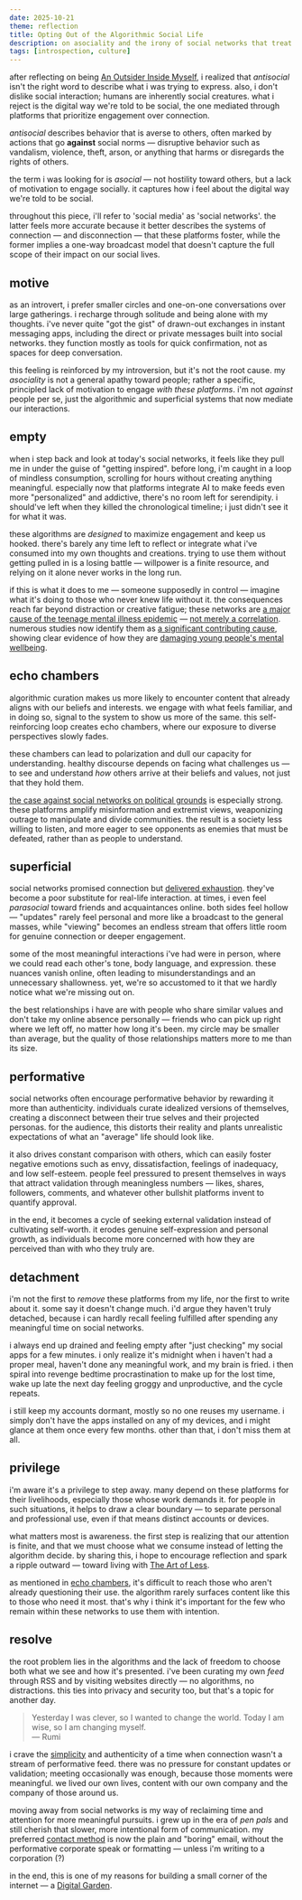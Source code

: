 ```yaml
---
date: 2025-10-21
theme: reflection
title: Opting Out of the Algorithmic Social Life
description: on asociality and the irony of social networks that treat their users as commodities rather than individuals.
tags: [introspection, culture]
---
```


after reflecting on being [An Outsider Inside Myself](/posts/fractured-memories), i realized that *antisocial* isn't the right word to describe what i was trying to express. also, i don't dislike social interaction; humans are inherently social creatures. what i reject is the digital way we're told to be social, the one mediated through platforms that prioritize engagement over connection.

*antisocial* describes behavior that is averse to others, often marked by actions that go **against** social norms — disruptive behavior such as vandalism, violence, theft, arson, or anything that harms or disregards the rights of others.

the term i was looking for is *asocial* — not hostility toward others, but a lack of motivation to engage socially. it captures how i feel about the digital way we're told to be social.

throughout this piece, i'll refer to 'social media' as 'social networks'. the latter feels more accurate because it better describes the systems of connection — and disconnection — that these platforms foster, while the former implies a one-way broadcast model that doesn't capture the full scope of their impact on our social lives.

## motive

as an introvert, i prefer smaller circles and one-on-one conversations over large gatherings. i recharge through solitude and being alone with my thoughts. i've never quite "got the gist" of drawn-out exchanges in instant messaging apps, including the direct or private messages built into social networks. they function mostly as tools for quick confirmation, not as spaces for deep conversation.

this feeling is reinforced by my introversion, but it's not the root cause. my *asociality* is not a general apathy toward people; rather a specific, principled lack of motivation to engage *with these platforms*. i'm not *against* people per se, just the algorithmic and superficial systems that now mediate our interactions.

## empty

when i step back and look at today's social networks, it feels like they pull me in under the guise of "getting inspired". before long, i'm caught in a loop of mindless consumption, scrolling for hours without creating anything meaningful. especially now that platforms integrate AI to make feeds even more "personalized" and addictive, there's no room left for serendipity. i should've left when they killed the chronological timeline; i just didn't see it for what it was.

these algorithms are *designed* to maximize engagement and keep us hooked. there's barely any time left to reflect or integrate what i've consumed into my own thoughts and creations. trying to use them without getting pulled in is a losing battle — willpower is a finite resource, and relying on it alone never works in the long run.

if this is what it does to me — someone supposedly in control — imagine what it's doing to those who never knew life without it. the consequences reach far beyond distraction or creative fatigue; these networks are [a major cause of the teenage mental illness epidemic](https://www.afterbabel.com/p/phone-based-childhood-cause-epidemic) — [not merely a correlation](https://www.afterbabel.com/p/social-media-mental-illness-epidemic). numerous studies now identify them as [a significant contributing cause](https://www.judiciary.senate.gov/imo/media/doc/Haidt%20Testimony.pdf), showing clear evidence of how they are [damaging young people's mental wellbeing](https://www.bbc.com/news/technology-55826238).

## echo chambers

algorithmic curation makes us more likely to encounter content that already aligns with our beliefs and interests. we engage with what feels familiar, and in doing so, signal to the system to show us more of the same. this self-reinforcing loop creates echo chambers, where our exposure to diverse perspectives slowly fades.

these chambers can lead to polarization and dull our capacity for understanding. healthy discourse depends on facing what challenges us — to see and understand *how* others arrive at their beliefs and values, not just that they hold them.

[the case against social networks on political grounds](https://arachnemag.substack.com/p/the-case-against-social-media-is) is especially strong. these platforms amplify misinformation and extremist views, weaponizing outrage to manipulate and divide communities. the result is a society less willing to listen, and more eager to see opponents as enemies that must be defeated, rather than as people to understand.

## superficial

social networks promised connection but [delivered exhaustion](https://www.noemamag.com/the-last-days-of-social-media/). they've become a poor substitute for real-life interaction. at times, i even feel *parasocial* toward friends and acquaintances online. both sides feel hollow — "updates" rarely feel personal and more like a broadcast to the general masses, while "viewing" becomes an endless stream that offers little room for genuine connection or deeper engagement.

some of the most meaningful interactions i've had were in person, where we could read each other's tone, body language, and expression. these nuances vanish online, often leading to misunderstandings and an unnecessary shallowness. yet, we're so accustomed to it that we hardly notice what we're missing out on.

the best relationships i have are with people who share similar values and don't take my online absence personally — friends who can pick up right where we left off, no matter how long it's been. my circle may be smaller than average, but the quality of those relationships matters more to me than its size.

## performative

social networks often encourage performative behavior by rewarding it more than authenticity. individuals curate idealized versions of themselves, creating a disconnect between their true selves and their projected personas. for the audience, this distorts their reality and plants unrealistic expectations of what an "average" life should look like.

it also drives constant comparison with others, which can easily foster negative emotions such as envy, dissatisfaction, feelings of inadequacy, and low self-esteem. people feel pressured to present themselves in ways that attract validation through meaningless numbers — likes, shares, followers, comments, and whatever other bullshit platforms invent to quantify approval.

in the end, it becomes a cycle of seeking external validation instead of cultivating self-worth. it erodes genuine self-expression and personal growth, as individuals become more concerned with how they are perceived than with who they truly are.

## detachment

i'm not the first to *remove* these platforms from my life, nor the first to write about it. some say it doesn't change much. i'd argue they haven't truly detached, because i can hardly recall feeling fulfilled after spending any meaningful time on social networks.

i always end up drained and feeling empty after "just checking" my social apps for a few minutes. i only realize it's midnight when i haven't had a proper meal, haven't done any meaningful work, and my brain is fried. i then spiral into revenge bedtime procrastination to make up for the lost time, wake up late the next day feeling groggy and unproductive, and the cycle repeats.

i still keep my accounts dormant, mostly so no one reuses my username. i simply don't have the apps installed on any of my devices, and i might glance at them once every few months. other than that, i don't miss them at all.

## privilege

i'm aware it's a privilege to step away. many depend on these platforms for their livelihoods, especially those whose work demands it. for people in such situations, it helps to draw a clear boundary — to separate personal and professional use, even if that means distinct accounts or devices.

what matters most is awareness. the first step is realizing that our attention is finite, and that we must choose what we consume instead of letting the algorithm decide. by sharing this, i hope to encourage reflection and spark a ripple outward — toward living with [The Art of Less](/posts/art-of-less).

as mentioned in [echo chambers](#echo-chambers), it's difficult to reach those who aren't already questioning their use. the algorithm rarely surfaces content like this to those who need it most. that's why i think it's important for the few who remain within these networks to use them with intention.

## resolve

the root problem lies in the algorithms and the lack of freedom to choose both what we see and how it's presented. i've been curating my own *feed* through RSS and by visiting websites directly — no algorithms, no distractions. this ties into privacy and security too, but that's a topic for another day.

> Yesterday I was clever, so I wanted to change the world. Today I am wise, so I am changing myself. \
> — Rumi

i crave the [simplicity](/posts/simplicity) and authenticity of a time when connection wasn't a stream of performative feed. there was no pressure for constant updates or validation; meeting occasionally was enough, because those moments were meaningful. we lived our own lives, content with our own company and the company of those around us.

moving away from social networks is my way of reclaiming time and attention for more meaningful pursuits. i grew up in the era of *pen pals* and still cherish that slower, more intentional form of communication. my preferred [contact method](/about#elsewhere) is now the plain and "boring" email, without the performative corporate speak or formatting — unless i'm writing to a corporation (?)

in the end, this is one of my reasons for building a small corner of the internet — a [Digital Garden](/posts/digital-garden). <!-- as for everything else, well, [Leave Me Alone](/posts/leave-me-alone). -->
